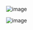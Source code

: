![image](https://github.com/ShaileeGavnekar/QuizApp/assets/119005417/3d8e4f2c-58a8-4731-8fc0-2b2d837a9a9e)


![image](https://github.com/ShaileeGavnekar/QuizApp/assets/119005417/551c4701-e112-4046-8b99-1fd87cc18ac0)
